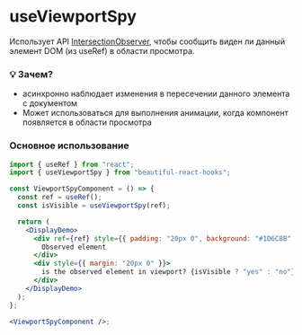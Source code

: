 # useViewportSpy

Использует API [IntersectionObserver](https://developer.mozilla.org/en-US/docs/Web/API/IntersectionObserver), чтобы сообщить
виден ли данный элемент DOM (из useRef) в области просмотра.

### 💡 Зачем?

- асинхронно наблюдает изменения в пересечении данного элемента с документом
- Может использоваться для выполнения анимации, когда компонент появляется в области просмотра

### Основное использование

```jsx harmony
import { useRef } from "react";
import { useViewportSpy } from "beautiful-react-hooks";

const ViewportSpyComponent = () => {
  const ref = useRef();
  const isVisible = useViewportSpy(ref);

  return (
    <DisplayDemo>
      <div ref={ref} style={{ padding: "20px 0", background: "#1D6C8B" }}>
        Observed element
      </div>
      <div style={{ margin: "20px 0" }}>
        is the observed element in viewport? {isVisible ? "yes" : "no"}
      </div>
    </DisplayDemo>
  );
};

<ViewportSpyComponent />;
```
